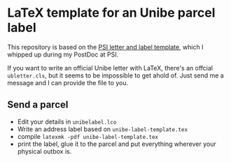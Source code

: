 # LaTeX template for an Unibe parcel label

This repository is based on the [PSI letter and label template](https://gitlab.psi.ch/abis_m/LaTeX-letter-and-maillabel/), which I whipped up during my PostDoc at PSI.

If you want to write an official Unibe letter with LaTeX, there's an offcial `ubletter.cls`, but it seems to be impossible to get ahold of.
Just send me a message and I can provide the file to you.


## Send a parcel
* Edit your details in `unibelabel.lco`
* Write an address label based on `unibe-label-template.tex`
* compile `latexmk -pdf unibe-label-template.tex`
* print the label, glue it to the parcel and put everything wherever your physical outbox is.
